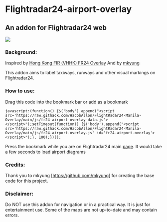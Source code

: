 # Flightradar24-airport-overlay
## An addon for Flightradar24 web

![](http://i.imgur.com/tEJLOxz.jpg)

### Background:
Inspired by [Hong Kong FIR (VHHK) FR24 Overlay](https://github.com/microtony/fr24-overlay-vhhk)
And by [mkyung](https://github.com/mkyung/Flightradar24-airport-overlay)

This addon aims to label taxiways, runways and other visual markings on Flightradar24. 

### How to use:

Drag this code into the bookmark bar or add as a bookmark

`javascript:(function() {$('body').append("<script src='https://raw.githack.com/HacobAllon/FlightRadar24-Manila-Overlay/main/js/fr24-airport-overlay-data.js'></script>");setTimeout(function() {$('body').append("<script src='https://raw.githack.com/HacobAllon/FlightRadar24-Manila-Overlay/main/js/fr24-airport-overlay.js' id='fr24-airport-overlay'></script>");}, 100);})();`

Press the bookmark while you are on Flightradar24 main [page](http://www.flightradar24.com/). It would take a few seconds to load airport diagrams 
### Credits:
Thank you to mkyung [https://github.com/mkyung] for creating the base code for this project.
### Disclaimer:

Do NOT use this addon for navigation or in a practical way. It is just for entertainment use. 
Some of the maps are not up-to-date and may contain errors.

